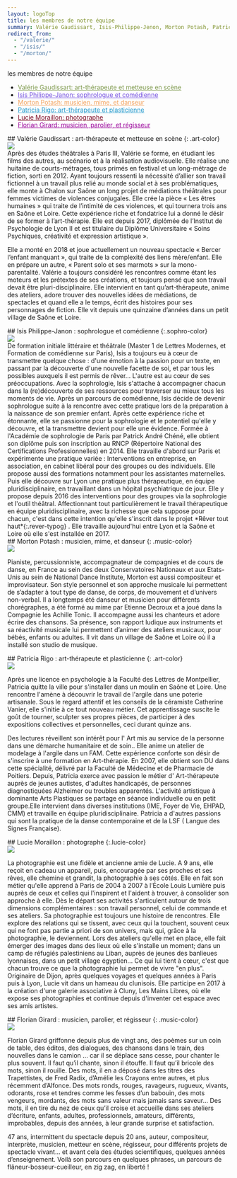 ```yaml
---
layout: logoTop
title: les membres de notre équipe
summary: Valérie Gaudissart, Isis-Philippe-Jenon, Morton Potash, Patricia Rigo, Lucie Moraillon, Florian Girard
redirect_from:
  - "/valerie/"
  - "/isis/"
  - "/morton/"
---
```


<div class="Motto">les membres de notre équipe</div>

<ul class="CenterList">
<li><a href="#valerie" style="color: #7C984A">Valérie Gaudissart: art-thérapeute et metteuse en scène</a></li>

<li><a href="#isis" style="color: #7551e1">Isis Philippe-Janon: sophrologue et comédienne</a></li>

<li><a href="#morton" style="color: sandybrown">Morton Potash: musicien, mime, et danseur</a></li>

<li><a href="#patricia" style="color: #29c">Patricia Rigo: art-thérapeute et plasticienne</a></li>

<li><a href="#lucie" style="color: #7c0a24">Lucie Moraillon: photographe</a></li>

<li><a href="#florian" style="color:  #990099">Florian Girard: musicien, parolier, et régisseur</a></li>
</ul>
<div id="valerie"></div>
## Valérie Gaudissart : art-thérapeute et metteuse en scène
{: .art-color}
<div class="left-side-block"><img src="https://res.cloudinary.com/dnxcesebo/image/upload/f_auto,q_auto,w_400/v1601709554/gatsby-cloudinary/portraitVal.jpg"></div>
Après des études théâtrales à Paris III, Valérie se forme, en étudiant les films des autres, au scénario et à la réalisation audiovisuelle. Elle réalise une huitaine de courts-métrages, tous primés en festival et un long-métrage de fiction, sorti en 2012. Ayant toujours ressenti la nécessité d’allier son travail fictionnel à un travail plus relié au monde social et à ses problématiques, elle monte à Chalon sur Saône un long projet de médiations théâtrales pour femmes victimes de violences conjugales. Elle crée la pièce «&nbsp;Les êtres humaines&nbsp;»  qui traite de l’intimité de ces violences, et qui tournera trois ans en Saône et Loire. Cette expérience riche et fondatrice lui a donné le désir de se former à l’art-thérapie. Elle est depuis 2017, diplômée de l’Institut de Psychologie de Lyon II et est titulaire du Diplôme Universitaire «&nbsp;Soins Psychiques, créativité et expression artistique&nbsp;».

Elle a monté en 2018 et joue actuellement un nouveau spectacle «&nbsp;Bercer l’enfant manquant&nbsp;», qui traite de la complexité des liens mère/enfant. Elle en prépare un autre, «&nbsp;Parent solo et ses marmots&nbsp;» sur la mono-parentalité. Valérie a toujours considéré les rencontres comme étant les moteurs et les prétextes de ses créations, et toujours pensé que son travail devait être pluri-disciplinaire. Elle intervient en tant qu’art-thérapeute, anime des ateliers, adore trouver des nouvelles idées de médiations, de spectacles et quand elle a le temps, écrit des histoires pour ses personnages de fiction. Elle vit depuis une quinzaine d’années dans un petit village de Saône et Loire.

<div id="isis"></div>
## Isis Philippe-Janon : sophrologue et comédienne
{:.sophro-color}
<div class="left-side-block"><img src="https://res.cloudinary.com/dnxcesebo/image/upload/v1566027596/isis-t%C3%AAte_matha9.png"></div>
De formation initiale littéraire et théâtrale (Master 1 de Lettres Modernes, et Formation de comédienne sur Paris), Isis a toujours eu à cœur de transmettre quelque chose : d'une émotion à la passion pour un texte, en passant par la découverte d'une nouvelle facette de soi, et par tous les possibles auxquels il est permis de rêver... L'autre est au cœur de ses préoccupations.
Avec la sophrologie, Isis s'attache à accompagner chacun dans la (re)découverte de ses ressources pour traverser au mieux tous les moments de vie.
Après un parcours de comédienne, Isis décide de devenir sophrologue suite à la rencontre avec cette pratique lors de la préparation à la naissance de son premier enfant. Après cette expérience riche et étonnante, elle se passionne pour la sophrologie et le potentiel qu'elle y découvre, et la transmettre devient pour elle une évidence. Formée à l'Académie de sophrologie de Paris par Patrick André Chéné, elle obtient son diplôme puis son inscription au RNCP (Répertoire National des Certifications Professionnelles) en 2014.
Elle travaille d'abord sur Paris et expérimente une pratique variée : Interventions en entreprise, en association, en cabinet libéral pour des groupes ou des individuels. Elle propose aussi des formations notamment pour les assistantes maternelles. Puis elle découvre sur Lyon une pratique plus thérapeutique, en équipe pluridisciplinaire, en travaillant dans un hôpital psychiatrique de jour. Elle y propose depuis 2016 des interventions pour des groupes via la sophrologie et l'outil théâtral. Affectionnant tout particulièrement le travail thérapeutique en équipe pluridisciplinaire, avec la richesse que cela suppose pour chacun, c'est dans cette intention qu'elle s'inscrit dans le projet *Rêver tout haut*{:.rever-typog} . Elle travaille aujourd'hui entre Lyon et la Saône et Loire où elle s'est installée en 2017.

<div id="morton"></div>
## Morton Potash : musicien, mime, et danseur
{: .music-color}
<div class="left-side-block"><img src="https://res.cloudinary.com/dnxcesebo/image/upload/v1567438982/mortonReflectionPiano_jjchwd.png"></div>
<p>Pianiste, percussionniste, accompagnateur de compagnies et de cours de danse, en France au sein des deux Conservatoires Nationaux et aux Etats-Unis au sein de National Dance Institute, Morton est aussi compositeur et improvisateur. Son style personnel et son approche musicale lui permettent de s’adapter à tout type de danse, de corps, de mouvement et d’univers non-verbal. Il a longtemps été danseur et musicien pour différents chorégraphes, a été formé au mime par Etienne Decroux et a joué dans la Compagnie les Achille Tonic.  Il accompagne aussi les chanteurs et adore écrire des chansons. Sa présence, son rapport ludique aux instruments et sa réactivité musicale lui permettent d’animer des ateliers musicaux, pour bébés, enfants ou adultes. Il vit dans un village de Saône et Loire où il a installé son studio de musique.</p>

<div id="patricia"></div>
## Patricia Rigo : art-thérapeute et plasticienne
{: .art-color}
<div class="left-side-block"><img src="https://res.cloudinary.com/dnxcesebo/image/upload/v1567419656/patricia_rigo_thumb_bf4v50.jpg"></div>

Après une licence en psychologie à la Faculté des Lettres de Montpellier, Patricia quitte la ville pour s'installer dans un moulin en Saône et Loire. Une rencontre l'amène à découvrir le travail de l'argile dans une poterie artisanale. Sous le regard attentif et les conseils de la céramiste Catherine Vanier, elle s'initie à ce tout nouveau métier. Cet apprentissage suscite le goût de tourner, sculpter ses propres pièces, de participer à des expositions collectives et personnelles, ceci durant quinze ans.

Des lectures réveillent son intérêt pour l' Art mis au service de la personne dans une démarche humanitaire et de soin.. Elle anime un atelier de modelage à l'argile dans un FAM. Cette expérience conforte son désir de s'inscrire à une formation en Art-thérapie. En 2007, elle obtient son DU dans cette spécialité, délivré par la Faculté de Médecine et de Pharmacie de Poitiers. Depuis, Patricia exerce avec passion le métier d' Art-thérapeute auprès de jeunes autistes, d'adultes handicapés, de personnes diagnostiquées Alzheimer ou troubles apparentés. L'activité artistique à dominante Arts Plastiques se partage en séance individuelle ou en petit groupe.Elle intervient dans diverses institutions (IME, Foyer de Vie, EHPAD, CMM) et travaille en équipe pluridisciplinaire.
Patricia a d'autres passions qui sont la pratique de la danse contemporaine et de la LSF ( Langue des Signes Française).

<div id="lucie"></div>
## Lucie Moraillon : photographe
{:.lucie-color}
<div class="left-side-block"><img src="https://res.cloudinary.com/dnxcesebo/image/upload/v1568404738/LucieMoraillon_wpy0bc.jpg"></div>

La photographie est une fidèle et ancienne amie de Lucie. A 9 ans, elle reçoit en cadeau un appareil, puis, encouragée par ses proches et ses rêves, elle chemine et grandit, la photographie à ses côtés.
Elle en fait son métier qu'elle apprend à Paris de 2004 à 2007 à l’École Louis Lumière puis auprès de ceux et celles qui l'inspirent et l'aident à trouver, à consolider son approche à elle.
Dès le départ ses activités s'articulent autour de trois dimensions complémentaires : son travail personnel, celui de commande et ses ateliers.
Sa photographie est toujours une histoire de rencontres.
Elle explore des relations qui se tissent, avec ceux qui la touchent, souvent ceux qui ne font pas partie a priori de son univers, mais qui, grâce à la photographie, le deviennent.
Lors des ateliers qu'elle met en place, elle fait émerger des images dans des lieux où elle s'installe un moment; dans un camp de réfugiés palestiniens au Liban, auprès de jeunes des banlieues lyonnaises, dans un petit village égyptien...
Ce qui lui tient à cœur, c'est que chacun trouve ce que la photographie lui permet de vivre "en plus".
Originaire de Dijon, après quelques voyages et quelques années à Paris puis à Lyon, Lucie vit dans un hameau du clunisois. Elle participe en 2017 à la création d'une galerie associative à Cluny, Les Mains Libres, où elle expose ses photographies et continue depuis d'inventer cet espace avec ses amis artistes.

<div id="florian"></div>
## Florian Girard : musicien, parolier, et régisseur
{: .music-color}
<div class="left-side-block"><img src="https://res.cloudinary.com/dnxcesebo/image/upload/v1567612309/florian-portrait-nb_100px_thq8tr.png"></div>

Florian Girard griffonne depuis plus de vingt ans, des poèmes sur un coin de table, des éditos, des dialogues, des chansons dans le train, des nouvelles dans le camion … car il se déplace sans cesse, pour chanter le plus souvent. Il faut qu’il chante, sinon il étouffe. Il faut qu’il bricole des mots, sinon il rouille. Des mots, il en a déposé dans les titres des Trapettistes, de Fred Radix, d’Amélie les Crayons entre autres, et plus récemment d’Alfonce. Des mots ronds, rouges, ravageurs, rugueux, vivants, odorants, rose et tendres comme les fesses d’un babouin, des mots vengeurs, mordants, des mots sans valeur mais jamais sans saveur…
Des mots, il en tire du nez de ceux qu’il croise et accueille dans ses ateliers d’écriture, enfants, adultes, professionnels, amateurs, différents, improbables, depuis des années, à leur grande surprise et satisfaction.

47 ans, intermittent du spectacle depuis 20 ans, auteur, compositeur, interprète, musicien, metteur en scène, régisseur, pour différents projets de spectacle vivant… et avant cela des études scientifiques, quelques années d’enseignement. Voilà son parcours en quelques phrases, un parcours de flâneur-bosseur-cueilleur, en zig zag, en liberté !
